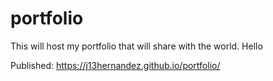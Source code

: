 # portfolio
This will host my portfolio that will share with the world. Hello


Published: https://j13hernandez.github.io/portfolio/
